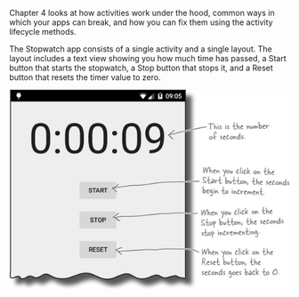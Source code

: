 Chapter 4 looks at how activities work under the hood, common ways in which your apps can break, and how you can fix them using the activity lifecycle methods. 

The Stopwatch app consists of a single activity and a single layout. The layout includes a text view showing you how much time has passed, a Start button that starts the stopwatch, a Stop button that stops it, and a Reset button that resets the timer value to zero.


![](.guides/img/41app.png)